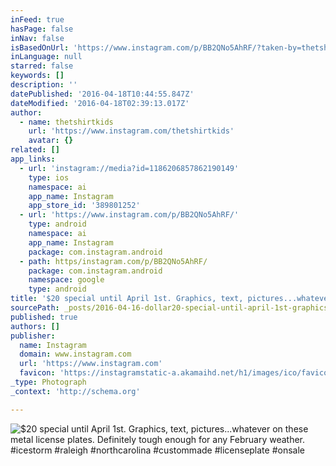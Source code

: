 ```yaml
---
inFeed: true
hasPage: false
inNav: false
isBasedOnUrl: 'https://www.instagram.com/p/BB2QNo5AhRF/?taken-by=thetshirtkids'
inLanguage: null
starred: false
keywords: []
description: ''
datePublished: '2016-04-18T10:44:55.847Z'
dateModified: '2016-04-18T02:39:13.017Z'
author:
  - name: thetshirtkids
    url: 'https://www.instagram.com/thetshirtkids'
    avatar: {}
related: []
app_links:
  - url: 'instagram://media?id=1186206857862190149'
    type: ios
    namespace: ai
    app_name: Instagram
    app_store_id: '389801252'
  - url: 'https://www.instagram.com/p/BB2QNo5AhRF/'
    type: android
    namespace: ai
    app_name: Instagram
    package: com.instagram.android
  - path: https/instagram.com/p/BB2QNo5AhRF/
    package: com.instagram.android
    namespace: google
    type: android
title: '$20 special until April 1st. Graphics, text, pictures...whatever on these metal license plates. Definitely tough enough for any February weather.'
sourcePath: _posts/2016-04-16-dollar20-special-until-april-1st-graphics-text-pictureswhat.md
published: true
authors: []
publisher:
  name: Instagram
  domain: www.instagram.com
  url: 'https://www.instagram.com'
  favicon: 'https://instagramstatic-a.akamaihd.net/h1/images/ico/favicon.ico/7cdab0872b15.ico'
_type: Photograph
_context: 'http://schema.org'

---
```

![$20 special until April 1st. Graphics, text, pictures...whatever on these metal license plates. Definitely tough enough for any February weather. #icestorm #raleigh #northcarolina #custommade #licenseplate #onsale](https://s3-us-west-2.amazonaws.com/the-grid-img/p/49525da6b10a92d921b63367cabf6a0cf0c51be4.jpg)